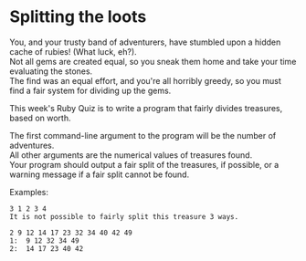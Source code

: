 # Splitting the loots

You, and your trusty band of adventurers, have stumbled upon a hidden cache of rubies! (What luck, eh?).  
Not all gems are created equal, so you sneak them home and take your time evaluating the stones.  
The find was an equal effort, and you're all horribly greedy, so you must find a fair system for dividing up the gems.  
  
This week's Ruby Quiz is to write a program that fairly divides treasures, based on worth.  
  
The first command-line argument to the program will be the number of adventures.  
All other arguments are the numerical values of treasures found.  
Your program should output a fair split of the treasures, if possible, or a warning message if a fair split cannot be found.  
  
Examples:  
  
```
3 1 2 3 4
It is not possible to fairly split this treasure 3 ways.

2 9 12 14 17 23 32 34 40 42 49
1:  9 12 32 34 49
2:  14 17 23 40 42
```
